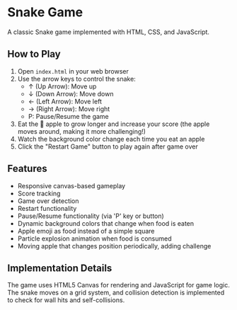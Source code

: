 # Snake Game

A classic Snake game implemented with HTML, CSS, and JavaScript.

## How to Play

1. Open `index.html` in your web browser
2. Use the arrow keys to control the snake:
   - ↑ (Up Arrow): Move up
   - ↓ (Down Arrow): Move down
   - ← (Left Arrow): Move left
   - → (Right Arrow): Move right
   - P: Pause/Resume the game
3. Eat the 🍎 apple to grow longer and increase your score (the apple moves around, making it more challenging!)
4. Watch the background color change each time you eat an apple
5. Click the "Restart Game" button to play again after game over

## Features

- Responsive canvas-based gameplay
- Score tracking
- Game over detection
- Restart functionality
- Pause/Resume functionality (via 'P' key or button)
- Dynamic background colors that change when food is eaten
- Apple emoji as food instead of a simple square
- Particle explosion animation when food is consumed
- Moving apple that changes position periodically, adding challenge

## Implementation Details

The game uses HTML5 Canvas for rendering and JavaScript for game logic. The snake moves on a grid system, and collision detection is implemented to check for wall hits and self-collisions.
